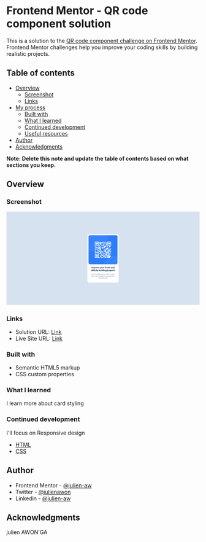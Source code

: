 # Frontend Mentor - QR code component solution

This is a solution to the [QR code component challenge on Frontend Mentor](https://www.frontendmentor.io/challenges/qr-code-component-iux_sIO_H). Frontend Mentor challenges help you improve your coding skills by building realistic projects.

## Table of contents

- [Overview](#overview)
  - [Screenshot](#screenshot)
  - [Links](#links)
- [My process](#my-process)
  - [Built with](#built-with)
  - [What I learned](#what-i-learned)
  - [Continued development](#continued-development)
  - [Useful resources](#useful-resources)
- [Author](#author)
- [Acknowledgments](#acknowledgments)

**Note: Delete this note and update the table of contents based on what sections you keep.**

## Overview

### Screenshot

![](Frontend-Mentor-QR-code-component.png)

### Links

- Solution URL: [Link](https://github.com/julien-aw/Frontend-Mentor-QR-code-component)
- Live Site URL: [Link](https://julien-aw.github.io/Frontend-Mentor-QR-code-component/)

### Built with

- Semantic HTML5 markup
- CSS custom properties


### What I learned
  I learn more about card styling

### Continued development

 I'll focus on Responsive design


- [HTML](https://developer.mozilla.org/fr/docs/Web/HTML)
- [CSS](https://developer.mozilla.org/fr/docs/Web/CSS)

## Author

- Frontend Mentor - [@julien-aw](https://www.frontendmentor.io/profile/julien-aw)
- Twitter - [@julienawon](https://www.twitter.com/julienawon)
- Linkedin - [@julien-aw](https://www.linkedin.com/in/julien-aw/)

## Acknowledgments
 julien AWON'GA
